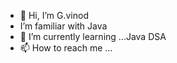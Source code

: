 - 👋 Hi, I’m G.vinod
-  I’m familiar with Java
- 🌱 I’m currently learning ...Java DSA  
- 📫 How to reach me ...

<!---
User88in/User88in is a ✨ special ✨ repository because its `README.md` (this file) appears on your GitHub profile.
You can click the Preview link to take a look at your changes.
--->
